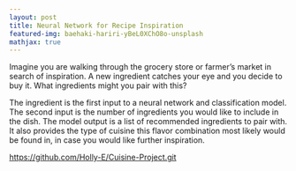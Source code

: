 ```yaml
---
layout: post
title: Neural Network for Recipe Inspiration
featured-img: baehaki-hariri-yBeL0XChO8o-unsplash
mathjax: true
---
```


Imagine you are walking through the grocery store or farmer’s market in search of inspiration. A new ingredient catches your eye and you decide to buy it. What ingredients might you pair with this? 

The ingredient is the first input to a neural network and classification model. The second input is the number of ingredients you would like to include in the dish. The model output is a list of recommended ingredients to pair with. It also provides the type of cuisine this flavor combination most likely would be found in, in case you would like further inspiration. 


<https://github.com/Holly-E/Cuisine-Project.git>
